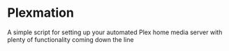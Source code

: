 # Plexmation
A simple script for setting up your automated Plex home media server
with plenty of functionality coming down the line
